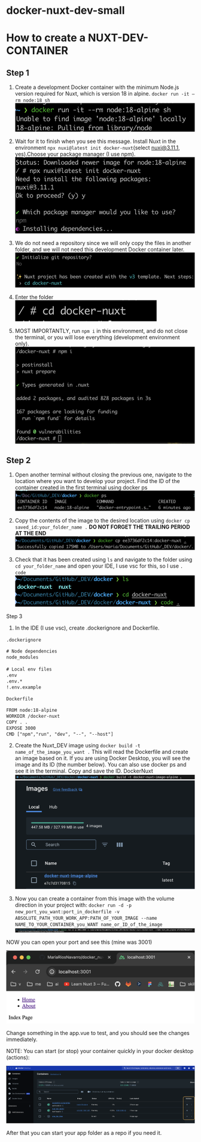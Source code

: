 # docker-nuxt-dev-small

# How to create a NUXT-DEV-CONTAINER

## Step 1

1. Create a development Docker container with the minimum Node.js version required for Nuxt, which is version 18 in alpine.
   `docker run -it —rm node:18 sh`
   ![docker](/readme_assets/one1.png)

2. Wait for it to finish when you see this message. Install Nuxt in the environment `npx nuxi@latest init docker-nuxt`(select nuxi@3.11.1, yes).Choose your package manager (I use npm).
   ![docker](/readme_assets/one2.png)

3. We do not need a repository since we will only copy the files in another folder, and we will not need this development Docker container later.
   ![docker](/readme_assets/one3.png)

4. Enter the folder
   ![docker](/readme_assets/one4.png)

5. MOST IMPORTANTLY, run `npm i` in this environment, and do not close the terminal, or you will lose everything (development environment only).
   ![docker](/readme_assets/one5.png)

## Step 2

1. Open another terminal without closing the previous one, navigate to the location where you want to develop your project. Find the ID of the container created in the first terminal using docker ps
   ![docker](/readme_assets/two1.png)

2. Copy the contents of the image to the desired location using `docker cp saved_id:your_folder_name .` **DO NOT FORGET THE TRAILING PERIOD AT THE END**
   ![docker](/readme_assets/two2.png)

3. Check that it has been created using `ls` and navigate to the folder using `cd your_folder_name` and open your IDE, I use vsc for this, so I use `. code`
   ![docker](/readme_assets/two3.png)

Step 3

1. In the IDE (I use vsc), create .dockerignore and Dockerfile.

`.dockerignore`

```
# Node dependencies
node_modules

# Local env files
.env
.env.*
!.env.example

```

`Dockerfile`

```
FROM node:18-alpine
WORKDIR /docker-nuxt
COPY . .
EXPOSE 3000
CMD ["npm","run", "dev", "--", "--host"]

```

2. Create the Nuxt_DEV image using `docker build -t name_of_the_image_you_want .`
   This will read the Dockerfile and create an image based on it. If you are using Docker Desktop, you will see the image and its ID (the number below). You can also use docker ps and see it in the terminal. Copy and save the ID.
   DockerNuxt
   ![docker](/readme_assets/three1.png)
   ![docker](/readme_assets/three2.png)

3. Now you can create a container from this image with the volume direction in your project with:
   `docker run -d -p new_port_you_want:port_in_dockerfile -v ABSOLUTE_PATH_YOUR_WORK_APP:PATH_OF_YOUR_IMAGE --name NAME_TO_YOUR_CONTAINER_you_WANT name_or_ID_of_the_image`
   ![docker](/readme_assets/three3.png)

NOW you can open your port and see this (mine was 3001)

![docker](/readme_assets/three4.png)

Change something in the app.vue to test, and you should see the changes immediately.

NOTE: You can start (or stop) your container quickly in your docker desktop (actions):

![docker](/readme_assets/three5.png)

After that you can start your app folder as a repo if you need it.
